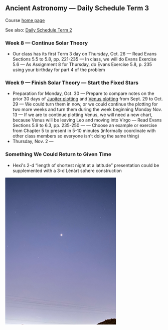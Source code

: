 ## Ancient Astronomy &mdash; Daily Schedule Term 3

Course [home page](./)

See also: [Daily Schedule Term 2](./daily_schedule-term_2.html)

### Week 8 &mdash; Continue Solar Theory

* Our class has its first Term 3 day on Thursday, Oct. 26 &mdash; Read Evans Sections 5.5 to 5.8, pp. 221-235 &mdash; In class, we will do Evans Exercise 5.6 &mdash; As Assignment 8 for Thursday, do Evans Exercise 5.8, p. 235 using your birthday for part 4 of the problem

### Week 9 &mdash; Finish Solar Theory &mdash; Start the Fixed Stars

* Preparation for Monday, Oct. 30 &mdash; Prepare to compare notes on the prior 30 days of [Jupiter plotting](./assignments/jupiter_plotting/JupiterPlottingChart.pdf) and [Venus plotting](./assignments/venus_plotting/VenusPlottingChart.pdf) from Sept. 29 to Oct. 29 &mdash; We could turn them in now, or we could continue the plotting for two more weeks and turn them during the week beginning Monday Nov. 13 &mdash; If we are to continue plotting Venus, we will need a new chart, because Venus will be leaving Leo and moving into Virgo &mdash; Read Evans Sections 5.9 to 6.3, pp. 235-250 &mdash; &mdash; Choose an example or exercise from Chapter 5 to present in 5-10 minutes (informally coordinate with other class members so everyone isn't doing the same thing)
* Thursday, Nov. 2 &mdash;

### Something We Could Return to Given Time 

* Hexi's 2-d &ldquo;length of shortest night at a latitude&rdquo; presentation could be supplemented with a 3-d L&eacute;n&aacute;rt sphere construction

<img src="./assignments/venus_plotting/Venus-Sept29-559am.jpeg" alt="Venus Sept. 29 5:59am" width="70%">

<!-- https://www.youtube.com/watch?v=EpSy0Lkm3zM -->
